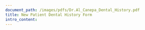 ```yaml
---
document_path: /images/pdfs/Dr.Al_Canepa_Dental_History.pdf
title: New Patient Dental History Form
intro_content:
---
```

